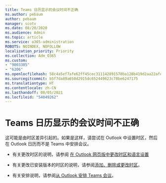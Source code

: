 ```yaml
---
title: Teams 日历显示的会议时间不正确
ms.author: pebaum
author: pebaum
manager: scotv
ms.date: 08/20/2020
ms.audience: Admin
ms.topic: article
ms.service: o365-administration
ROBOTS: NOINDEX, NOFOLLOW
localization_priority: Priority
ms.collection: Adm_O365
ms.custom:
- "9003305"
- "6206"
ms.openlocfilehash: 58c4a5ef7afe62ff45cec311142891570ba128b419d2aa22afea57d4bac8fbe4
ms.sourcegitcommit: b5f7da89a650d2915dc652449623c78be6247175
ms.translationtype: HT
ms.contentlocale: zh-CN
ms.lasthandoff: 08/05/2021
ms.locfileid: "54049262"
---
```

# <a name="teams-calendar-shows-incorrect-meeting-times"></a>Teams 日历显示的会议时间不正确

这可能是由时区差异引起的。如果是这样，请尝试在 Outlook 中设置时区，然后在 Outlook 日历而不是 Teams 中安排会议。

- 有关更改时区的说明，请参阅 [在 Outlook 网页版中更改时区和语言设置](https://support.microsoft.com/office/change-the-time-zone-and-language-settings-in-outlook-on-the-web-65239869-12e7-4a9d-bca1-76b0ad7ce273) 

- 有关更改已安装版本的时区的说明，请参阅[添加、删除或更改时区](https://support.microsoft.com/office/add-remove-or-change-time-zones-5ab3e10e-5a6c-46af-ab48-156fedf70c04)。
- 有关安排说明，请参阅[从 Outlook 安排 Teams 会议](https://support.microsoft.com/office/schedule-a-teams-meeting-from-outlook-883cc15c-580f-441a-92ea-0992c00a9b0f)。